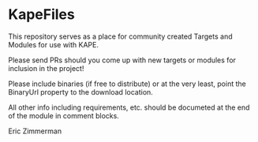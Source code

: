 # KapeFiles

This repository serves as a place for community created Targets and Modules for use with KAPE.

Please send PRs should you come up with new targets or modules for inclusion in the project!

Please include binaries (if free to distribute) or at the very least, point the BinaryUrl property to the download location.

All other info including requirements, etc. should be documeted at the end of the module in comment blocks.


Eric Zimmerman
